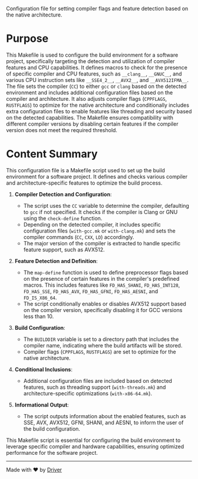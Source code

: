 <!--------------------------------------------------------------------------------->
<!-- IMPORTANT: This file is auto-generated by Driver (https://driver.ai). -------->
<!-- Manual edits may be overwritten on future commits. --------------------------->
<!--------------------------------------------------------------------------------->

Configuration file for setting compiler flags and feature detection based on the native architecture.

# Purpose
This Makefile is used to configure the build environment for a software project, specifically targeting the detection and utilization of compiler features and CPU capabilities. It defines macros to check for the presence of specific compiler and CPU features, such as `__clang__`, `__GNUC__`, and various CPU instruction sets like `__SSE4_2__`, `__AVX2__`, and `__AVX512IFMA__`. The file sets the compiler (`CC`) to either `gcc` or `clang` based on the detected environment and includes additional configuration files based on the compiler and architecture. It also adjusts compiler flags (`CPPFLAGS`, `RUSTFLAGS`) to optimize for the native architecture and conditionally includes extra configuration files to enable features like threading and security based on the detected capabilities. The Makefile ensures compatibility with different compiler versions by disabling certain features if the compiler version does not meet the required threshold.
# Content Summary
This configuration file is a Makefile script used to set up the build environment for a software project. It defines and checks various compiler and architecture-specific features to optimize the build process.

1. **Compiler Detection and Configuration**: 
   - The script uses the `CC` variable to determine the compiler, defaulting to `gcc` if not specified. It checks if the compiler is Clang or GNU using the `check-define` function.
   - Depending on the detected compiler, it includes specific configuration files (`with-gcc.mk` or `with-clang.mk`) and sets the compiler commands (`CC`, `CXX`, `LD`) accordingly.
   - The major version of the compiler is extracted to handle specific feature support, such as AVX512.

2. **Feature Detection and Definition**:
   - The `map-define` function is used to define preprocessor flags based on the presence of certain features in the compiler's predefined macros. This includes features like `FD_HAS_SHANI`, `FD_HAS_INT128`, `FD_HAS_SSE`, `FD_HAS_AVX`, `FD_HAS_GFNI`, `FD_HAS_AESNI`, and `FD_IS_X86_64`.
   - The script conditionally enables or disables AVX512 support based on the compiler version, specifically disabling it for GCC versions less than 10.

3. **Build Configuration**:
   - The `BUILDDIR` variable is set to a directory path that includes the compiler name, indicating where the build artifacts will be stored.
   - Compiler flags (`CPPFLAGS`, `RUSTFLAGS`) are set to optimize for the native architecture.

4. **Conditional Inclusions**:
   - Additional configuration files are included based on detected features, such as threading support (`with-threads.mk`) and architecture-specific optimizations (`with-x86-64.mk`).

5. **Informational Output**:
   - The script outputs information about the enabled features, such as SSE, AVX, AVX512, GFNI, SHANI, and AESNI, to inform the user of the build configuration.

This Makefile script is essential for configuring the build environment to leverage specific compiler and hardware capabilities, ensuring optimized performance for the software project.

---
Made with ❤️ by [Driver](https://www.driver.ai/)